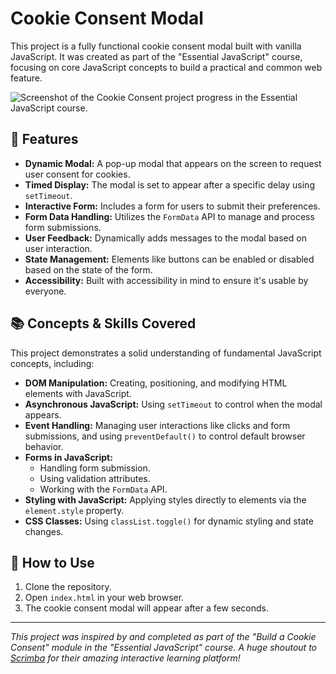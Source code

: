 # Cookie Consent Modal

This project is a fully functional cookie consent modal built with vanilla JavaScript. It was created as part of the "Essential JavaScript" course, focusing on core JavaScript concepts to build a practical and common web feature.

![Screenshot of the Cookie Consent project progress in the Essential JavaScript course.](image1)

## 🌟 Features

*   **Dynamic Modal:** A pop-up modal that appears on the screen to request user consent for cookies.
*   **Timed Display:** The modal is set to appear after a specific delay using `setTimeout`.
*   **Interactive Form:** Includes a form for users to submit their preferences.
*   **Form Data Handling:** Utilizes the `FormData` API to manage and process form submissions.
*   **User Feedback:** Dynamically adds messages to the modal based on user interaction.
*   **State Management:** Elements like buttons can be enabled or disabled based on the state of the form.
*   **Accessibility:** Built with accessibility in mind to ensure it's usable by everyone.

## 📚 Concepts & Skills Covered

This project demonstrates a solid understanding of fundamental JavaScript concepts, including:

*   **DOM Manipulation:** Creating, positioning, and modifying HTML elements with JavaScript.
*   **Asynchronous JavaScript:** Using `setTimeout` to control when the modal appears.
*   **Event Handling:** Managing user interactions like clicks and form submissions, and using `preventDefault()` to control default browser behavior.
*   **Forms in JavaScript:**
    *   Handling form submission.
    *   Using validation attributes.
    *   Working with the `FormData` API.
*   **Styling with JavaScript:** Applying styles directly to elements via the `element.style` property.
*   **CSS Classes:** Using `classList.toggle()` for dynamic styling and state changes.

## 🚀 How to Use

1.  Clone the repository.
2.  Open `index.html` in your web browser.
3.  The cookie consent modal will appear after a few seconds.

---

_This project was inspired by and completed as part of the "Build a Cookie Consent" module in the "Essential JavaScript" course. A huge shoutout to [Scrimba](https://scrimba.com/) for their amazing interactive learning platform!_